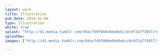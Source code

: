 ```yaml
---
layout: work
title: Illustration
pub_date: 2014-01-04
type: Illustration
white: true
splash: "http://41.media.tumblr.com/04acfd9f066e6be0e6cc0c0f2a7f3057/tumblr_nonrwetnFB1s771xno1_1280.png"
splashbw:
images: ["http://41.media.tumblr.com/04acfd9f066e6be0e6cc0c0f2a7f3057/tumblr_nonrwetnFB1s771xno1_1280.png" ]

---
```

